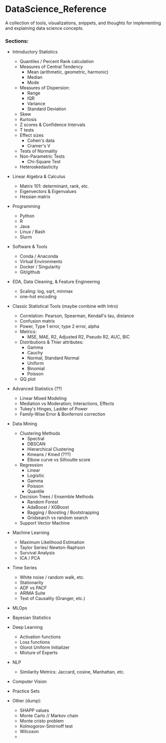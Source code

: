 # DataScience_Reference

A collection of tools, visualizations, snippets, and thoughts for implementing and explaining data science concepts. 

### Sections:
 - Introductory Statistics
    - Quantiles / Percent Rank calculation
    - Measures of Central Tendency
        - Mean (arithmetic, geometric, harmonic)
        - Median
        - Mode
    - Measures of Dispersion:
        - Range
        - IQR
        - Variance
        - Standard Deviation
    - Skew
    - Kurtosis
    - Z scores & Confidence Intervals
    - T tests
    - Effect sizes
        - Cohen's data
        - Cramer's V
    - Tests of Normality
    - Non-Parametric Tests 
        - Chi-Square Test
    - Heteroskedasticity
 - Linear Algebra & Calculus
    - Matrix 101: determinant, rank, etc.
    - Eigenvectors & Eigenvalues
    - Hessian matrix 
 - Programming
    - Python
    - R
    - Java
    - Linux / Bash
    - Slurm
 - Software & Tools
    - Conda / Anaconda
    - Virtual Environments
    - Docker / Singularity
    - Git/github
 - EDA, Data Cleaning, & Feature Engineering  
    - Scaling: log, sqrt, minmax
    - one-hot encoding
 - Classic Statistical Tools (maybe combine with Intro)
    - Correlation: Pearson, Spearman, Kendall's tau, distance
    - Confusion matrix
    - Power, Type 1 error, type 2 error, alpha
    - Metrics:
        - MSE, MAE, R2, Adjusted R2, Pseudo R2, AUC, BIC
    - Distributions & Thier attributes:
        - Gamma
        - Cauchy
        - Normal, Standard Normal
        - Uniform
        - Binomial 
        - Poisson
    - QQ plot
 - Advanced Statistics (??)
    - Linear Mixed Modeling
    - Mediation vs Moderation; Interactions, Effects
    - Tukey's Hinges, Ladder of Power
    - Family-Wise Error & Bonferroni correction
 - Data Mining
    - Clustering Methods
        - Spectral
        - DBSCAN
        - Hierarchical Clustering
        - Kmeans / Kmed (???)
        - Elbow curve vs Silhoutte score
    - Regression
        - Linear
        - Logisitic
        - Gamma
        - Poisson
        - Quantile
    - Decision Trees / Ensemble Methods
        - Random Forest
        - AdaBoost / XGBoost
        - Bagging / Boosting / Bootstrapping
        - Gridsearch vs random search
    - Support Vector Machine
 - Machine Learning
    - Maximum Likelihood Estimation
    - Taylor Series/ Newton-Raphson
    - Survival Analysis
    - ICA / PCA
 - Time Series
    - White noise / random walk, etc. 
    - Stationarity
    - ADF vs PACF
    - ARIMA Suite
    - Test of Causality (Granger, etc.)
 - MLOps
 - Bayesian Statistics
 - Deep Learning
    - Activation functions
    - Loss functions
    - Glorot Uniform Initializer
    - Mixture of Experts
 - NLP
    - Similarity Metrics: Jaccard, cosine, Manhattan, etc. 
 - Computer Vision
 - Practice Sets

 - Other (dump):
    - SHAPP values
    - Monte Carlo // Markov chain
    - Monte cristo problem
    - Kolmogorov-Smirnoff test
    - Wilcoxon
    - 